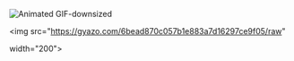![Animated GIF-downsized](https://user-images.githubusercontent.com/61454264/123830152-ffa26f80-d93d-11eb-838f-7eff17c87e7e.gif)

<img src="https://gyazo.com/6bead870c057b1e883a7d16297ce9f05/raw"

width="200">
